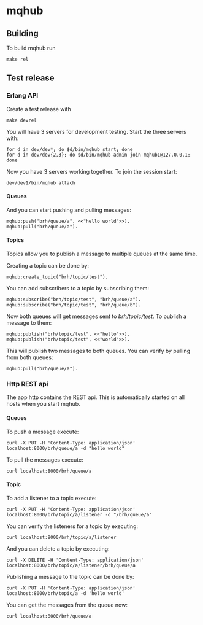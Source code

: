 # mqhub

## Building
To build mqhub run

    make rel

## Test release
### Erlang API
Create a test release with

    make devrel

You will have 3 servers for development testing.  Start the three servers with:

    for d in dev/dev*; do $d/bin/mqhub start; done
    for d in dev/dev{2,3}; do $d/bin/mqhub-admin join mqhub1@127.0.0.1; done

Now you have 3 servers working together.  To join the session start:

    dev/dev1/bin/mqhub attach

#### Queues
And you can start pushing and pulling messages:

    mqhub:push("brh/queue/a", <<"hello world">>).
    mqhub:pull("brh/queue/a").

#### Topics
Topics allow you to publish a message to multiple queues at the same time.

Creating a topic can be done by:

    mqhub:create_topic("brh/topic/test").

You can add subscribers to a topic by subscribing them:

    mqhub:subscribe("brh/topic/test", "brh/queue/a").
    mqhub:subscribe("brh/topic/test", "brh/queue/b").

Now both queues will get messages sent to *brh/topic/test*.  To publish a message to them:

    mqhub:publish("brh/topic/test", <<"hello">>).
    mqhub:publish("brh/topic/test", <<"world">>).

This will publish two messages to both queues.  You can verify by pulling from both queues:

    mqhub:pull("brh/queue/a").

### Http REST api
The app http contains the REST api.  This is automatically started on all hosts when you start mqhub.
#### Queues
To push a message execute:

    curl -X PUT -H 'Content-Type: application/json' localhost:8000/brh/queue/a -d "hello world"

To pull the messages execute:

    curl localhost:8000/brh/queue/a
#### Topic
To add a listener to a topic execute:

    curl -X PUT -H 'Content-Type: application/json' localhost:8000/brh/topic/a/listener -d "/brh/queue/a"

You can verify the listeners for a topic by executing:

    curl localhost:8000/brh/topic/a/listener

And you can delete a topic by executing:

    curl -X DELETE -H 'Content-Type: application/json' localhost:8000/brh/topic/a/listener/brh/queue/a

Publishing a message to the topic can be done by:

    curl -X PUT -H 'Content-Type: application/json' localhost:8000/brh/topic/a -d 'hello world'

You can get the messages from the queue now:

    curl localhost:8000/brh/queue/a






